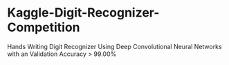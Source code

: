 # Kaggle-Digit-Recognizer-Competition
Hands Writing Digit Recognizer Using Deep Convolutional Neural Networks with an Validation Accuracy > 99.00%
